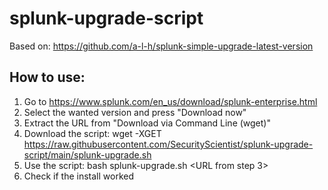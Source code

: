 # splunk-upgrade-script
Based on: https://github.com/a-l-h/splunk-simple-upgrade-latest-version


## How to use:
1. Go to https://www.splunk.com/en_us/download/splunk-enterprise.html
2. Select the wanted version and press "Download now"
3. Extract the URL from "Download via Command Line (wget)"
4. Download the script: wget -XGET https://raw.githubusercontent.com/SecurityScientist/splunk-upgrade-script/main/splunk-upgrade.sh
5. Use the script: bash splunk-upgrade.sh <URL from step 3>
6. Check if the install worked
